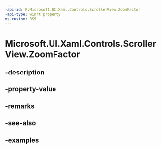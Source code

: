```yaml
---
-api-id: P:Microsoft.UI.Xaml.Controls.ScrollerView.ZoomFactor
-api-type: winrt property
ms.custom: RS5
---
```


<!-- Property syntax.
public float ZoomFactor { get; }
-->

# Microsoft.UI.Xaml.Controls.ScrollerView.ZoomFactor

## -description

## -property-value

## -remarks

## -see-also

## -examples

